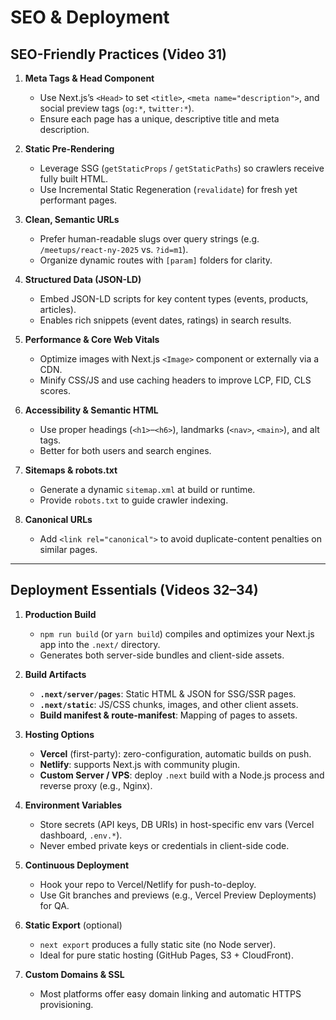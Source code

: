 # SEO & Deployment

## SEO-Friendly Practices (Video 31)

1. **Meta Tags & Head Component**  
   - Use Next.js’s `<Head>` to set `<title>`, `<meta name="description">`, and social preview tags (`og:*`, `twitter:*`).  
   - Ensure each page has a unique, descriptive title and meta description.

2. **Static Pre-Rendering**  
   - Leverage SSG (`getStaticProps` / `getStaticPaths`) so crawlers receive fully built HTML.  
   - Use Incremental Static Regeneration (`revalidate`) for fresh yet performant pages.

3. **Clean, Semantic URLs**  
   - Prefer human-readable slugs over query strings (e.g. `/meetups/react-ny-2025` vs. `?id=m1`).  
   - Organize dynamic routes with `[param]` folders for clarity.

4. **Structured Data (JSON-LD)**  
   - Embed JSON-LD scripts for key content types (events, products, articles).  
   - Enables rich snippets (event dates, ratings) in search results.

5. **Performance & Core Web Vitals**  
   - Optimize images with Next.js `<Image>` component or externally via a CDN.  
   - Minify CSS/JS and use caching headers to improve LCP, FID, CLS scores.

6. **Accessibility & Semantic HTML**  
   - Use proper headings (`<h1>`–`<h6>`), landmarks (`<nav>`, `<main>`), and alt tags.  
   - Better for both users and search engines.

7. **Sitemaps & robots.txt**  
   - Generate a dynamic `sitemap.xml` at build or runtime.  
   - Provide `robots.txt` to guide crawler indexing.

8. **Canonical URLs**  
   - Add `<link rel="canonical">` to avoid duplicate-content penalties on similar pages.

---

## Deployment Essentials (Videos 32–34)

1. **Production Build**  
   - `npm run build` (or `yarn build`) compiles and optimizes your Next.js app into the `.next/` directory.  
   - Generates both server-side bundles and client-side assets.

2. **Build Artifacts**  
   - **`.next/server/pages`**: Static HTML & JSON for SSG/SSR pages.  
   - **`.next/static`**: JS/CSS chunks, images, and other client assets.  
   - **Build manifest & route-manifest**: Mapping of pages to assets.

3. **Hosting Options**  
   - **Vercel** (first-party): zero-configuration, automatic builds on push.  
   - **Netlify**: supports Next.js with community plugin.  
   - **Custom Server / VPS**: deploy `.next` build with a Node.js process and reverse proxy (e.g., Nginx).

4. **Environment Variables**  
   - Store secrets (API keys, DB URIs) in host-specific env vars (Vercel dashboard, `.env.*`).  
   - Never embed private keys or credentials in client-side code.

5. **Continuous Deployment**  
   - Hook your repo to Vercel/Netlify for push-to-deploy.  
   - Use Git branches and previews (e.g., Vercel Preview Deployments) for QA.

6. **Static Export** (optional)  
   - `next export` produces a fully static site (no Node server).  
   - Ideal for pure static hosting (GitHub Pages, S3 + CloudFront).

7. **Custom Domains & SSL**  
   - Most platforms offer easy domain linking and automatic HTTPS provisioning.

